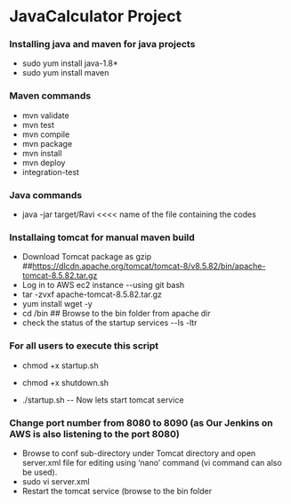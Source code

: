 # JavaCalculator Project

### Installing java and maven for java projects 
- sudo yum install java-1.8*
- sudo yum install maven

### Maven commands 
- mvn validate
- mvn test
- mvn compile
- mvn package
- mvn install 
- mvn deploy
- integration-test


### Java commands 
- java -jar target/Ravi  <<<< name of the file containing the codes

### Installaing tomcat for manual maven build 
- Download Tomcat package as gzip  ##https://dlcdn.apache.org/tomcat/tomcat-8/v8.5.82/bin/apache-tomcat-8.5.82.tar.gz
- Log in to AWS ec2 instance  --using git bash
- tar -zvxf apache-tomcat-8.5.82.tar.gz
- yum install wget -y
- cd /bin  ## Browse to the bin folder from apache dir
- check the status of the startup services --ls -ltr
### For all users to execute this script
- chmod +x startup.sh
- chmod +x shutdown.sh

- ./startup.sh -- Now lets start tomcat service

### Change port number from 8080 to 8090 (as Our Jenkins on AWS is also listening to the port 8080)
- Browse to conf sub-directory under Tomcat directory and open server.xml file for editing using ‘nano’ command (vi command can also be used).
- sudo vi server.xml
- Restart the tomcat service (browse to the bin folder


